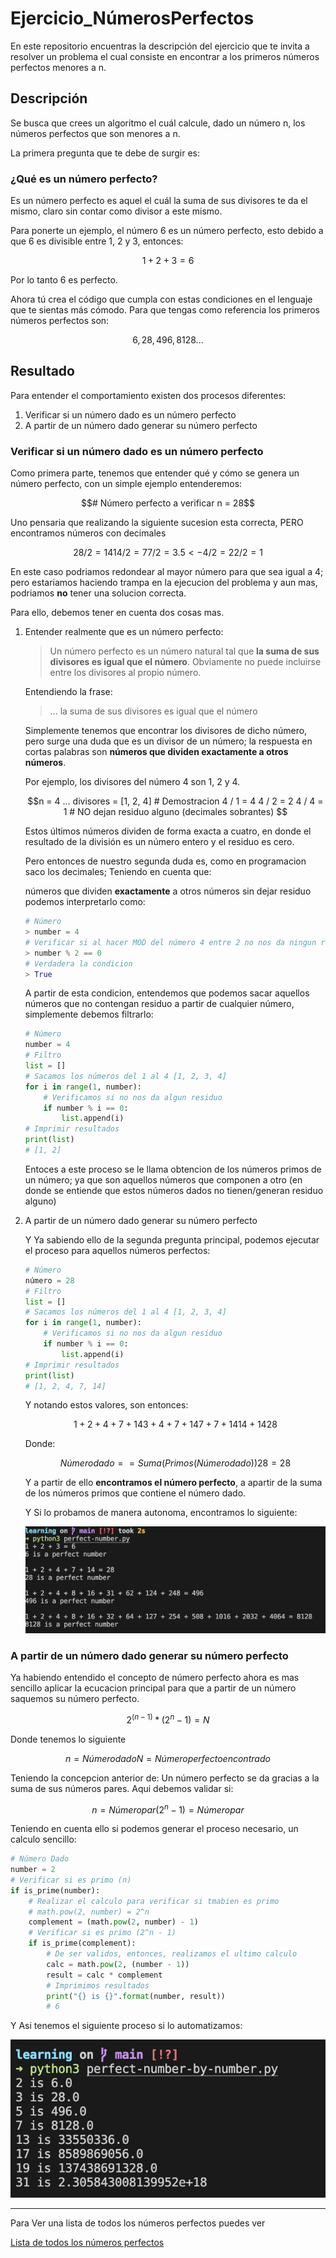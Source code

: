# Ejercicio_NúmerosPerfectos

En este repositorio encuentras la descripción del ejercicio que te invita a resolver un problema el cual consiste en encontrar a los primeros números perfectos menores a n.
## Descripción

Se busca que crees un algoritmo el cuál calcule, dado un número n, los números perfectos que son menores a n.

La primera pregunta que te debe de surgir es:

### ¿Qué es un número perfecto?

Es un número perfecto es aquel el cuál la suma de sus divisores te da el mismo, claro sin contar como divisor a este mismo.

Para ponerte un ejemplo, el número 6 es un número perfecto, esto debido a que 6 es divisible entre 1, 2 y 3, entonces:

```math
1 + 2 + 3 = 6
```

Por lo tanto 6 es perfecto.

Ahora tú crea el código que cumpla con estas condiciones en el lenguaje que te sientas más cómodo. Para que tengas como referencia los primeros números perfectos son:

```math
6, 28, 496, 8128 ...
```

## Resultado

Para entender el comportamiento existen dos procesos diferentes:

1. Verificar si un número dado es un número perfecto
2. A partir de un número dado generar su número perfecto

### Verificar si un número dado es un número perfecto

Como primera parte, tenemos que entender qué y cómo se genera un número perfecto, con un simple ejemplo entenderemos:

```math
# Número perfecto a verificar
n = 28
```

Uno pensaria que realizando la siguiente sucesion esta correcta, PERO encontramos números con decimales

```math
28 / 2 = 14
14 / 2 = 7
7  / 2 = 3.5 <-
4  / 2 = 2
2  / 2 = 1
```

En este caso podriamos redondear al mayor número para que sea igual a 4; pero estariamos haciendo trampa en la ejecucion del problema y aun mas, podriamos **no** tener una solucion correcta.


Para ello, debemos tener en cuenta dos cosas mas.

1. Entender realmente que es un número perfecto:

    > Un número perfecto es un número natural tal que **la suma de sus divisores es igual que el número**. Obviamente no puede incluirse entre los divisores al propio número.

    Entendiendo la frase:
    > ... la suma de sus divisores es igual que el número

    Simplemente tenemos que encontrar los divisores de dicho número, pero surge una duda que es un divisor de un número; la respuesta en cortas palabras son **números que dividen exactamente a otros números**. 

    Por ejemplo, los divisores del número 4 son 1, 2 y 4. 

    ```math
    n = 4

    ...

    divisores = [1, 2, 4]

    # Demostracion
    4 / 1 = 4
    4 / 2 = 2
    4 / 4 = 1

    # NO dejan residuo alguno (decimales sobrantes)

    ```

    Estos últimos números dividen de forma exacta a cuatro, en donde el resultado de la división es un número entero y el residuo es cero.

    Pero entonces de nuestro segunda duda es, como en programacion saco los decimales; Teniendo en cuenta que:

    números que dividen **exactamente** a otros números sin dejar residuo podemos interpretarlo como:

    ```python
    # Número
    > number = 4
    # Verificar si al hacer MOD del número 4 entre 2 no nos da ningun residuo (en este caso 0)
    > number % 2 == 0 
    # Verdadera la condicion
    > True
    ```

    A partir de esta condicion, entendemos que podemos sacar aquellos números que no contengan residuo a partir de cualquier número, simplemente debemos filtrarlo:


    ```python
    # Número
    number = 4
    # Filtro
    list = []
    # Sacamos los números del 1 al 4 [1, 2, 3, 4]
    for i in range(1, number):
        # Verificamos si no nos da algun residuo
        if number % i == 0:
            list.append(i)
    # Imprimir resultados
    print(list)
    # [1, 2]
    ```

    Entoces a este proceso se le llama obtencion de los números primos de un número; ya que son aquellos números que componen a otro (en donde se entiende que estos números dados no tienen/generan residuo alguno)

2. A partir de un número dado generar su número perfecto

    Y Ya sabiendo ello de la segunda pregunta principal, podemos ejecutar el proceso para aquellos números perfectos:


    ```python
    # Número
    número = 28
    # Filtro
    list = []
    # Sacamos los números del 1 al 4 [1, 2, 3, 4]
    for i in range(1, number):
        # Verificamos si no nos da algun residuo
        if number % i == 0:
            list.append(i)
    # Imprimir resultados
    print(list)
    # [1, 2, 4, 7, 14]

    ```

    Y notando estos valores, son entonces:

    ```math
    1 + 2 + 4 + 7 + 14 
    3 + 4 + 7 + 14
    7 + 7 + 14
    14 + 14
    28
    ```

    Donde:

    ```math
    Número dado == Suma(Primos(Número dado))
    28 = 28
    ```

    Y a partir de ello **encontramos el número perfecto**, a apartir de la suma de los números primos que contiene el número dado.

    Y Si lo probamos de manera autonoma, encontramos lo siguiente:

    ![Result](./doc/perfect-number.png)


### A partir de un número dado generar su número perfecto

Ya habiendo entendido el concepto de número perfecto ahora es mas sencillo aplicar la ecucacion principal para que a partir de un número saquemos su número perfecto.

```math
2^(n-1) * (2^n - 1) = N
```

Donde tenemos lo siguiente

```math
n = Número dado
N = Número perfecto encontrado
```

Teniendo la concepcion anterior de: Un número perfecto se da gracias a la suma de sus números pares. Aqui debemos validar si: 

```math
n = Número par
(2^n - 1) = Número par
```

Teniendo en cuenta ello si podemos generar el proceso necesario, un calculo sencillo:

```python
# Número Dado
number = 2
# Verificar si es primo (n)
if is_prime(number):
    # Realizar el calculo para verificar si tmabien es primo
    # math.pow(2, number) = 2^n
    complement = (math.pow(2, number) - 1)
    # Verificar si es primo (2^n - 1)
    if is_prime(complement):
        # De ser validos, entonces, realizamos el ultimo calculo
        calc = math.pow(2, (number - 1))
        result = calc * complement
        # Imprimimos resultados
        print("{} is {}".format(number, result))
        # 6
```

Y Asi tenemos el siguiente proceso si lo automatizamos:

![Result](./doc/perfect-number-by-number.png)

---

Para Ver una lista de todos los números perfectos puedes ver

[Lista de todos los números perfectos](./doc/número_perfecto.pdf)
